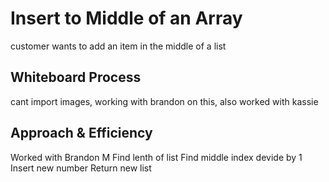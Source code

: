 # Insert to Middle of an Array
customer wants to add an item in the middle of a list

## Whiteboard Process
cant import images, working with brandon on this, also worked with kassie

## Approach & Efficiency
Worked with Brandon M
Find lenth of list
Find middle index devide by 1
Insert new number
Return new list